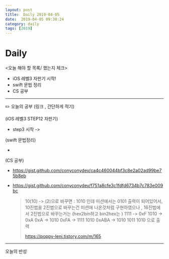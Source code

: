 ```yaml
---
layout: post
title:  Daily 2019-04-05
date:  2019-04-05 09:38:24
category: daily
tags: [2019]
---
```


# Daily

<오늘 해야 할 목록/ 했는지 체크>

- iOS 레벨3 자판기 시작!
- swift 문법 정리
- CS 공부

------

✏️ 오늘의 공부 (링크 , 간단하게 적기)

(iOS 레벨3  STEP12 자판기)

- step3 시작 ->

(swift 문법정리)

- 

(CS 공부)

* <https://gist.github.com/conyconydev/ca4c460044bf3c8e2a02ad99be75b8eb>

* <https://gist.github.com/conyconydev/f751a8cfe3c1fdfd6734b7c783e009bc>

  > 10(10) -> (2)으로 바꾸면 : 1010  인데
  > 미션에서는 0101 출력이 되어있어서,
  > 10진법을 2진법으로 바꾸는건 미션에 나온것처럼 구현하였으나 ,
  > 16진법에서 2진법으로 바꾸는거는 (hex2bin하고 bin2hex는 )
  > 1111 -> 0xF
  > 1010  -> 0xA
  > 0xA -> 1010
  > 0xFA -> 1111 1010
  > 0xABA -> 1010 1011 1010
  > 으로 출력
  >
  > <https://poppy-leni.tistory.com/m/165>

------

오늘의 반성

> 